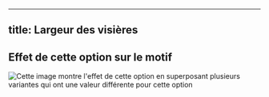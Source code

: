 ***

## title: Largeur des visières

## Effet de cette option sur le motif

![Cette image montre l'effet de cette option en superposant plusieurs variantes qui ont une valeur différente pour cette option](holmes\_brimwidth\_sample.svg "Effet de cette option sur le motif")
